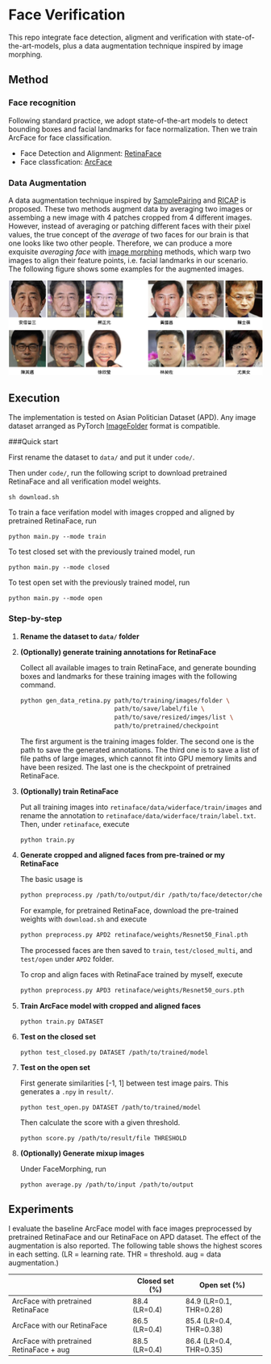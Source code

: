 # Face Verification

This repo integrate face detection, aligment and verification with state-of-the-art-models, plus a data augmentation technique inspired by image morphing.

## Method

### Face recognition

Following standard practice, we adopt state-of-the-art models to detect bounding boxes and facial landmarks for face normalization. Then we train ArcFace for face classification.

- Face Detection and Alignment: [RetinaFace](https://github.com/biubug6/Pytorch_Retinaface)
- Face classfication: [ArcFace](https://github.com/deepinsight/insightface)

### Data Augmentation

A data augmentation technique inspired by [SamplePairing](https://arxiv.org/abs/1801.02929) and [RICAP](http://proceedings.mlr.press/v95/takahashi18a.html) is proposed. These two methods augment data by averaging two images or assembing a new image with 4 patches cropped from 4 different images. However, instead of averaging or patching different faces with their pixel values, the true concept of the _average_ of two faces for our brain is that one looks like two other people. Therefore, we can produce a more exquisite _averaging face_ with [image morphing](https://github.com/Azmarie/Face-Morphing) methods, which warp two images to align their feature points, i.e. facial landmarks in our scenario. The following figure shows some examples for the augmented images.

![](dataaug.png)

## Execution

The implementation is tested on Asian Politician Dataset (APD). Any image dataset arranged as PyTorch [ImageFolder](https://pytorch.org/vision/stable/datasets.html#imagefolder) format is compatible.

###Quick start

First rename the dataset to `data/` and put it under  `code/`.

Then under `code/`, run the following script to download pretrained RetinaFace and all verification model weights.

```shell
sh download.sh
```

To train a face verifation model with images cropped and aligned by pretrained RetinaFace, run

```
python main.py --mode train
```

To test closed set with the previously trained model, run

```
python main.py --mode closed
```

To test open set with the previously trained model, run

```
python main.py --mode open
```

### Step-by-step

1. **Rename the dataset to `data/` folder**

2. **(Optionally) generate training annotations for RetinaFace**

   Collect all available images to train RetinaFace, and generate bounding boxes and landmarks for these training images with the following command.

   ```bash
   python gen_data_retina.py path/to/training/images/folder \
                             path/to/save/label/file \
                             path/to/save/resized/imges/list \
                             path/to/pretrained/checkpoint 
   ```

   The first argument is the training images folder. The second one is the path to save the generated annotations. The third one is to save a list of file paths of large images, which cannot fit into GPU memory limits and have been resized. The last one is the checkpoint of pretrained RetinaFace.

3. **(Optionally) train RetinaFace**

   Put all training images into `retinaface/data/widerface/train/images` and rename the annotation to `retinaface/data/widerface/train/label.txt`. Then, under `retinaface`, execute

   ```shell
   python train.py
   ```

4. **Generate cropped and aligned faces from pre-trained or my RetinaFace**

   The basic usage is 

   ```bash
   python preprocess.py /path/to/output/dir /path/to/face/detector/checkpoint
   ```

   For example, for pretrained RetinaFace, download the pre-trained weights with `download.sh` and  execute

   ```bash
   python preprocess.py APD2 retinaface/weights/Resnet50_Final.pth 
   ```

   The processed faces are then saved to `train`,  `test/closed_multi`, and `test/open` under `APD2` folder.

   To crop and align faces with RetinaFace trained by myself, execute

   ```bash
   python preprocess.py APD3 retinaface/weights/Resnet50_ours.pth
   ```

5. **Train ArcFace model with cropped and aligned faces**

   ```
   python train.py DATASET
   ```
   
6. **Test on the closed set**

   ```
   python test_closed.py DATASET /path/to/trained/model
   ```

7. **Test on the open set**

   First generate similarities [-1, 1] between test image pairs. This generates a `.npy` in `result/`.

   ```
   python test_open.py DATASET /path/to/trained/model
   ```

   Then calculate the score with a given threshold.

   ```
   python score.py /path/to/result/file THRESHOLD
   ```
   
8. **(Optionally) Generate mixup images**

   Under FaceMorphing, run

   ```
   python average.py /path/to/input /path/to/output
   ```


## Experiments

I evaluate the baseline ArcFace model with face images preprocessed by pretrained RetinaFace and our RetinaFace on APD dataset. The effect of the augmentation is also reported. The following table shows the highest scores in each setting.  (LR = learning rate. THR = threshold. aug = data augmentation.)

|                                          | Closed set (%) | Open set (%)            |
| ---------------------------------------- | -------------- | ----------------------- |
| ArcFace with pretrained RetinaFace       | 88.4 (LR=0.4)  | 84.9 (LR=0.1, THR=0.28) |
| ArcFace with our RetinaFace              | 86.5 (LR=0.4)  | 85.4 (LR=0.4, THR=0.38) |
| ArcFace with pretrained RetinaFace + aug | 88.5 (LR=0.4)  | 86.4 (LR=0.4, THR=0.35) |

